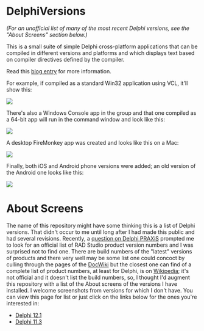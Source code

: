 DelphiVersions
==============

*(For an unofficial list of many of the most recent Delphi versions, see the "About Screens" section below.)*

This is a small suite of simple Delphi cross-platform applications that can be compiled in different versions and platforms and which displays text based on compiler directives defined by the compiler.

Read this [blog entry](https://corneliusconcepts.tech/programming-delphi-various-platforms-and-versions) for more information.

For example, if compiled as a standard Win32 application using VCL, it'll show this:

![](https://corneliusconcepts.tech/sites/default/files/10SeattleVCL_Win64_DebugSM.png)

There's also a Windows Console app in the group and that one compiled as a 64-bit app will run in the command window and look like this:

![](https://corneliusconcepts.tech/sites/default/files/XE_ConoleSM.png)

A desktop FireMonkey app was created and looks like this on a Mac:

![](https://corneliusconcepts.tech/sites/default/files/Delphi12-FireMonkey-MacOS64-DEBUG.png)

Finally, both iOS and Android phone versions were added; an old version of the Android one looks like this:

![](https://corneliusconcepts.tech/sites/default/files/AndroidPhone2.jpg)

# About Screens

The name of this repository might have some thinking this is a list of Delphi versions. That didn't occur to me until long after I had made this public and had several revisions. Recently, a [question on Delphi PRAXiS](https://en.delphipraxis.net/topic/11883-where-can-i-find-the-official-version-numbers-of-the-embarcadero-products/) prompted me to look for an official list of RAD Studio product version numbers and I was surprised not to find one. There are build numbers of the "latest" versions of products and there very well may be some list one could concoct by culling through the pages of the [DocWiki](https://docwiki.embarcadero.com/) but the closest one can find of a complete list of product numbers, at least for Delphi, is on [Wikipedia](https://en.wikipedia.org/wiki/History_of_Delphi_(software)); it's not official and it doesn't list the build numbers, so, I thought I'd augment this repository with a list of the About screens of the versions I have installed. I welcome screenshots from versions for which I don't have. You can view this page for list or just click on the links below for the ones you're interested in:

- [Delphi 12.1](AboutScreens/D12.1.png)
- [Delphi 11.3](AboutScreens/D11.3.png)
